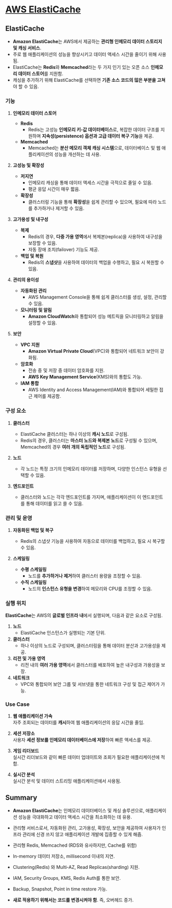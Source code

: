 # [AWS ElastiCache](https://aws.amazon.com/ko/elasticache/)

## ElastiCache

* **Amazon ElastiCache**는 AWS에서 제공하는 **관리형 인메모리 데이터 스토리지 및 캐싱 서비스**.  
* 주로 웹 애플리케이션의 성능을 향상시키고 데이터 액세스 시간을 줄이기 위해 사용됨.  
* ElastiCache는 **Redis**와 **Memcached**라는 두 가지 인기 있는 오픈 소스 **인메모리 데이터 스토어**를 지원함.
* 캐싱을 추가하기 위해 ElastiCache를 선택하면 **기존 소스 코드의 많은 부분을 고쳐**야 할 수 있음.

### 기능

1. **인메모리 데이터 스토어**
    * **Redis**  
        * Redis는 고성능 **인메모리 키-값 데이터베이스**로, 복잡한 데이터 구조를 지원하며 **지속성(persistence) 옵션과 고급 데이터 복구 기능**을 제공.
    * **Memcached**  
        * Memcached는 **분산 메모리 객체 캐싱 시스템**으로, 데이터베이스 및 웹 애플리케이션의 성능을 개선하는 데 사용.

2. **고성능 및 확장성**
    * **저지연**  
        * 인메모리 캐싱을 통해 데이터 액세스 시간을 극적으로 줄일 수 있음.  
        * 평균 응답 시간이 매우 짧음.
    * **확장성**  
        * 클러스터링 기능을 통해 **확장성**을 쉽게 관리할 수 있으며, 필요에 따라 노드를 추가하거나 제거할 수 있음.

3. **고가용성 및 내구성**
    * **복제**  
        * Redis의 경우, **다중 가용 영역**에서 복제본(replica)을 사용하여 내구성을 보장할 수 있음.  
        * 자동 장애 조치(failover) 기능도 제공.
    * **백업 및 복원**  
        * Redis의 **스냅샷**을 사용하여 데이터의 백업을 수행하고, 필요 시 복원할 수 있음.
4. **관리의 용이성**
    * **자동화된 관리**  
        * AWS Management Console을 통해 쉽게 클러스터를 생성, 설정, 관리할 수 있음.
    * **모니터링 및 알림**  
        * **Amazon CloudWatch**와 통합되어 성능 메트릭을 모니터링하고 알림을 설정할 수 있음.
5. **보안**
    * **VPC 지원**  
        * **Amazon Virtual Private Cloud**(VPC)와 통합되어 네트워크 보안이 강화됨.
    * **암호화**  
        * 전송 중 및 저장 중 데이터 암호화를 지원.  
        * **AWS Key Management Service**(KMS)와의 통합도 가능.
    * **IAM 통합**  
        * AWS Identity and Access Management(IAM)와 통합되어 세밀한 접근 제어를 제공함.

### 구성 요소

1. **클러스터**
    * ElastiCache 클러스터는 하나 이상의 **캐시 노드**로 구성됨.  
    * Redis의 경우, 클러스터는 **마스터 노드와 복제본 노드**로 구성될 수 있으며, Memcached의 경우 **여러 개의 독립적인 노드**로 구성됨.

2. **노드**
    * 각 노드는 특정 크기의 인메모리 데이터를 저장하며, 다양한 인스턴스 유형을 선택할 수 있음.

3. **엔드포인트**
    * 클러스터와 노드는 각각 엔드포인트를 가지며, 애플리케이션이 이 엔드포인트를 통해 데이터를 읽고 쓸 수 있음.

### 관리 및 운영

1. **자동화된 백업 및 복구**
    * Redis의 스냅샷 기능을 사용하여 자동으로 데이터를 백업하고, 필요 시 복구할 수 있음.

2. **스케일링**
    * **수평 스케일링**  
        * 노드를 **추가하거나 제거**하여 클러스터 용량을 조정할 수 있음.
    * **수직 스케일링**  
        * 노드의 **인스턴스 유형을 변경**하여 메모리와 CPU를 조정할 수 있음.

### 실행 위치

**ElastiCache**는 AWS의 **글로벌 인프라 내**에서 실행되며, 다음과 같은 요소로 구성됨.

1. **노드**  
    * ElastiCache 인스턴스가 실행되는 기본 단위.
2. **클러스터**  
    * 하나 이상의 노드로 구성되며, 클러스터링을 통해 데이터 분산과 고가용성을 제공.
3. **리전 및 가용 영역**  
    * 리전 내의 **여러 가용 영역**에서 클러스터를 배포하여 높은 내구성과 가용성을 보장.
4. **네트워크**  
    * VPC와 통합되어 보안 그룹 및 서브넷을 통한 네트워크 구성 및 접근 제어가 가능.

### Use Case

1. **웹 애플리케이션 가속**  
자주 조회되는 데이터를 **캐시**하여 웹 애플리케이션의 응답 시간을 줄임.

2. **세션 저장소**  
사용자 **세션 정보를 인메모리 데이터베이스에 저장**하여 빠른 액세스를 제공.

3. **게임 리더보드**  
실시간 리더보드와 같이 빠른 데이터 업데이트와 조회가 필요한 애플리케이션에 적합.

4. **실시간 분석**  
실시간 분석 및 데이터 스트리밍 애플리케이션에서 사용됨.

## Summary

* **Amazon ElastiCache**는 인메모리 데이터베이스 및 캐싱 솔루션으로, 애플리케이션 성능을 극대화하고 데이터 액세스 시간을 최소화하는 데 유용.  
* 관리형 서비스로서, 자동화된 관리, 고가용성, 확장성, 보안을 제공하여 사용자가 인프라 관리에 신경 쓰지 않고 애플리케이션 개발에 집중할 수 있게 해줌.

* 관리형 Redis, Memcached (RDS와 유사하지만, Cache를 위함)

* In-memory 데이터 저장소, millisecond 이내의 지연.

* Clustering(Redis) 와 Multi-AZ, Read Replicas(sharding) 지원.

* IAM, Security Groups, KMS, Redis Auth를 통한 보안.

* Backup, Snapshot, Point in time restore 가능.

* **새로 적용하기 위해서는 코드를 변경시켜야 함**. 즉, 오버헤드 증가.